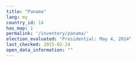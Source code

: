 ```yaml
---
title: "Panama"
lang: my
country_id: 14
has_map: 1
permalink: '/inventory/panama/'
election_evaluated: "Presidential: May 4, 2014"
last_checked: 2015-02-24
open_data_information: ""
---
```

